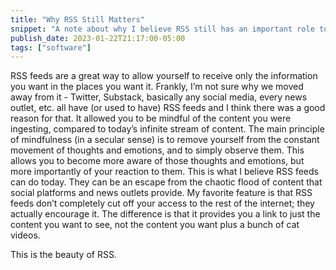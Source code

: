 ```yaml
---
title: "Why RSS Still Matters"
snippet: "A note about why I believe RSS still has an important role to play in modern software."
publish_date: 2023-01-22T21:17:00-05:00
tags: ["software"]
---
```


RSS feeds are a great way to allow yourself to receive only the information you want in the places you want it. Frankly, I’m not sure why we moved away from it - Twitter, Substack, basically any social media, every news outlet, etc. all have (or used to have) RSS feeds and I think there was a good reason for that. It allowed you to be mindful of the content you were ingesting, compared to today’s infinite stream of content. The main principle of mindfulness (in a secular sense) is to remove yourself from the constant movement of thoughts and emotions, and to simply observe them. This allows you to become more aware of those thoughts and emotions, but more importantly of your reaction to them. This is what I believe RSS feeds can do today. They can be an escape from the chaotic flood of content that social platforms and news outlets provide. My favorite feature is that RSS feeds don’t completely cut off your access to the rest of the internet; they actually encourage it. The difference is that it provides you a link to just the content you want to see, not the content you want plus a bunch of cat videos.

This is the beauty of RSS.